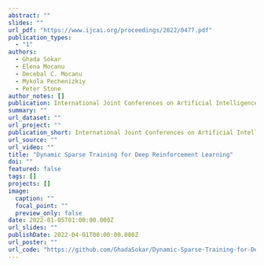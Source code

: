 ```yaml
---
abstract: ""
slides: ""
url_pdf: "https://www.ijcai.org/proceedings/2022/0477.pdf"
publication_types:
  - "1"
authors:
  - Ghada Sokar
  - Elena Mocanu
  - Decebal C. Mocanu
  - Mykola Pechenizkiy
  - Peter Stone
author_notes: []
publication: International Joint Conferences on Artificial Intelligence
summary: ""
url_dataset: ""
url_project: ""
publication_short: International Joint Conferences on Artificial Intelligence (IJCAI)
url_source: ""
url_video: ""
title: "Dynamic Sparse Training for Deep Reinforcement Learning"
doi: ""
featured: false
tags: []
projects: []
image:
  caption: ""
  focal_point: ""
  preview_only: false
date: 2022-01-05T01:00:00.000Z
url_slides: ""
publishDate: 2022-04-01T00:00:00.000Z
url_poster: ""
url_code: "https://github.com/GhadaSokar/Dynamic-Sparse-Training-for-Deep-Reinforcement-Learning"
---
```

